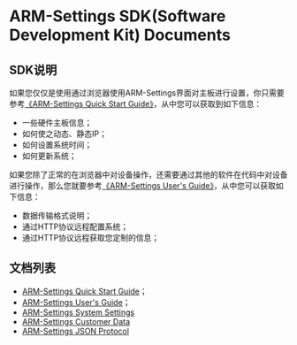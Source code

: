 # ARM-Settings SDK(Software Development Kit) Documents

## SDK说明

如果您仅仅是使用通过浏览器使用ARM-Settings界面对主板进行设置，你只需要参考[《ARM-Settings Quick Start Guide》](Quick_Start_Guide.md)，从中您可以获取到如下信息：
  * 一些硬件主板信息；
  * 如何使之动态、静态IP；
  * 如何设置系统时间；
  * 如何更新系统；

如果您除了正常的在浏览器中对设备操作，还需要通过其他的软件在代码中对设备进行操作，那么您就要参考[《ARM-Settings User's Guide》](User's_Guide.md)，从中您可以获取如下信息：
  * 数据传输格式说明；
  * 通过HTTP协议远程配置系统；
  * 通过HTTP协议远程获取您定制的信息；

## 文档列表

* [ARM-Settings Quick Start Guide](Quick_Start_Guide.md)；
* [ARM-Settings User's Guide](User's_Guide.md)；
* [ARM-Settings System Settings](System_Settings.md)
* [ARM-Settings Customer Data](Customer_Data.md)
* [ARM-Settings JSON Protocol](JSON_Protocol.md)
